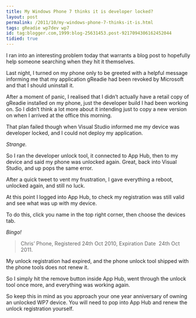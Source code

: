 ```yaml
---
title: My Windows Phone 7 thinks it is developer locked?
layout: post
permalink: /2011/10/my-windows-phone-7-thinks-it-is.html
tags: gReadie wp7dev wp7
id: tag:blogger.com,1999:blog-25631453.post-9217094306162452044
tidied: true
---
```


I ran into an interesting problem today that warrants a blog post to hopefully help someone searching when they hit it themselves.  
  
Last night, I turned on my phone only to be greeted with a helpful message informing me that my application gReadie had been revoked by Microsoft and that I should uninstall it.  
  
After a moment of panic, I realised that I didn’t actually have a retail copy of gReadie installed on my phone, just the developer build I had been working on. So I didn’t think a lot more about it intending just to copy a new version on when I arrived at the office this morning.  
  
That plan failed though when Visual Studio informed me my device was developer locked, and I could not deploy my application.  
  
_Strange._  
  
So I ran the developer unlock tool, it connected to App Hub, then to my device and said my phone was unlocked again. Great, back into Visual Studio, and up pops the same error.  
  
After a quick tweet to vent my frustration, I gave everything a reboot, unlocked again, and still no luck.  
  
At this point I logged into App Hub, to check my registration was still valid and see what was up with my device.   
  
To do this, click you name in the top right corner, then choose the devices tab.  
  
_Bingo!_  
  
> Chris’ Phone, Registered 24th Oct 2010, Expiration Date  24th Oct 2011.  
  
My unlock registration had expired, and the phone unlock tool shipped with the phone tools does not renew it.  
  
So I simply hit the remove button inside App Hub, went through the unlock tool once more, and everything was working again.  
  
So keep this in mind as you approach your one year anniversary of owning an unlocked WP7 device. You will need to pop into App Hub and renew the unlock registration yourself.  
  
